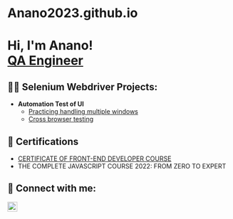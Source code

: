 # Anano2023.github.io
<h1>Hi, I'm Anano! <br/><a href="https://anano2023.github.io/">QA Engineer</a> <a href="https://www.linkedin.com/in/anano-kapanadze-b74669171/"></a></h1>

<h2>👨‍💻 Selenium Webdriver Projects:</h2>

- <b>Automation Test of UI</b>
  - [Practicing handling multiple windows](https://github.com/Anano2023/MultipleWindowsHandling/tree/master)
  - [Cross browser testing](https://github.com/Anano2023/Anano2023.git)

<h2>📃 Certifications</h2>

- [CERTIFICATE OF FRONT-END DEVELOPER COURSE]()
- THE COMPLETE JAVASCRIPT COURSE 2022: FROM ZERO TO EXPERT

<h2> 🤳 Connect with me:</h2>

[<img align="left" alt="AnanoKapanadze | LinkedIn" width="22px" src="https://cdn.jsdelivr.net/npm/simple-icons@v3/icons/linkedin.svg" />][linkedin]

[linkedin]: https://www.linkedin.com/in/anano-kapanadze-b74669171/

<!--
**joshmadakor1/joshmadakor1** is a ✨ _special_ ✨ repository because its `README.md` (this file) appears on your GitHub profile.

Here are some ideas to get you started:

- 🔭 I’m currently working on ...
- 🌱 I’m currently learning ...
- 👯 I’m looking to collaborate on ...
- 🤔 I’m looking for help with ...
- 💬 Ask me about ...
- 📫 How to reach me: ...
- 😄 Pronouns: ...
- ⚡ Fun fact: ...
-->
